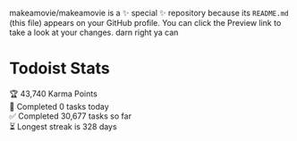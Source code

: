 makeamovie/makeamovie is a ✨ special ✨ repository because its `README.md` (this file) appears on your GitHub profile.
You can click the Preview link to take a look at your changes. darn right ya can

# Todoist Stats

<!-- TODO-IST:START -->
🏆  43,740 Karma Points           
🌸  Completed 0 tasks today           
✅  Completed 30,677 tasks so far           
⏳  Longest streak is 328 days
<!-- TODO-IST:END -->